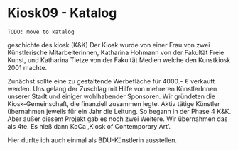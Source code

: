 #  Kiosk09 - Katalog

~~~~~
TODO: move to katalog
~~~~~

geschichte des kiosk (K&K)
Der Kiosk wurde von einer Frau von zwei Künstlerische Mitarbeiterinnen, Katharina Hohmann von der Fakultät Freie Kunst, und Katharina Tietze von der Fakultät Medien 
welche den Kunstkiosk 2001 machte.

Zunächst sollte eine zu gestaltende Werbefläche für 4000.- € verkauft werden. Uns gelang der Zuschlag mit Hilfe von mehreren KünstlerInnen unserer Stadt und einiger wohlhabender Sponsoren. Wir gründeten die Kiosk-Gemeinschaft, die finanziell zusammen legte.
Aktiv tätige Künstler übernahmen jeweils für ein Jahr die Leitung. So begann in der Phase 4 K&K. Aber außer diesem Projekt gab es noch zwei Weitere.
Wir übernahmen das als 4te. Es hieß dann KoCa ‚Kiosk of Contemporary Art’.

Hier durfte ich auch einmal als BDU-Künstlerin ausstellen. 
